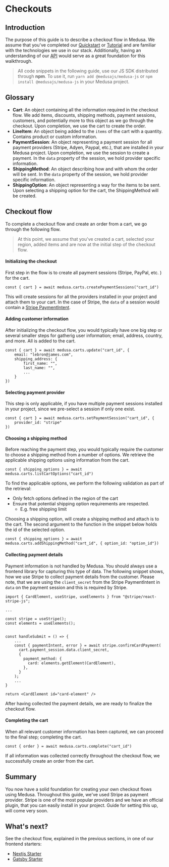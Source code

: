 # Checkouts
## Introduction
The purpose of this guide is to describe a checkout flow in Medusa. We assume that you've completed our [Quickstart](https://docs.medusa-commerce.com/quickstart/quick-start) or [Tutorial](https://docs.medusa-commerce.com/tutorial/set-up-your-development-environment) and are familiar with the technologies we use in our stack. Additionally, having an understanding of our [API](https://docs.medusa-commerce.com/api/store/auth) would serve as a great foundation for this walkthrough.
> All code snippets in the following guide, use our JS SDK distributed through **npm**. To use it, run `yarn add @medusajs/medusa-js` or `npm install @medusajs/medusa-js` in your Medusa project.
## Glossary
- **Cart**: An object containing all the information required in the checkout flow. We add items, discounts, shipping methods, payment sessions, customers, and potentially more to this object as we go through the checkout. Upon completion, we use the cart to create the order.
- **LineItem**: An object being added to the `items` of the cart with a quantity. Contains product or custom information.
- **PaymentSession**: An object representing a payment session for all payment providers (Stripe, Adyen, Paypal, etc.), that are installed in your Medusa project. Upon completion, we use the session to create a payment. In the `data` property of the session, we hold provider specific information.
- **ShippingMethod**: An object describing how and with whom the order will be sent. In the `data` property of the session, we hold provider specific information.
- **ShippingOption**: An object representing a way for the items to be sent. Upon selecting a shipping option for the cart, the ShippingMethod will be created.

## Checkout flow
To complete a checkout flow and create an order from a cart, we go through the following flow.
> At this point, we assume that you've created a cart, selected your region, added items and are now at the initial step of the checkout flow.
#### Initializing the checkout
First step in the flow is to create all payment sessions (Stripe, PayPal, etc. ) for the cart.
```javascript=
const { cart } = await medusa.carts.createPaymentSessions("cart_id")
```
This will create sessions for all the providers installed in your project and attach them to your cart. In the case of Stripe, the `data` of a session would contain a [Stripe PaymentIntent](https://stripe.com/docs/api/payment_intents). 
#### Adding customer information
After initializing the checkout flow, you would typically have one big step or several smaller steps for gatherig user information; email, address, country, and more. All is added to the cart.
```javascript=
const { cart } = await medusa.carts.update("cart_id", {
    email: "lebron@james.com",
    shipping_address: {
        first_name: "",
        last_name: "",
        ...
    }
})
```

#### Selecting payment provider
This step is only applicable, if you have multiple payment sessions installed in your project, since we pre-select a session if only one exist.
```javascript=
const { cart } = await medusa.carts.setPaymentSession("cart_id", {
    provider_id: "stripe"
})
```

#### Choosing a shipping method
Before reaching the payment step, you would typically require the customer to choose a shipping method from a number of options. We retrieve the applicable shipping options using information from the cart. 
```javascript=
const { shipping_options } = await medusa.carts.listCartOptions("cart_id")
```
To find the applicable options, we perform the following validation as part of the retrieval:
- Only fetch options defined in the region of the cart
- Ensure that potential shipping option requirements are respected.
    - E.g. free shipping limit

Choosing a shipping option, will create a shipping method and attach is to the cart. The second argument to the function in the snippet below holds the id of the selected option.
```javascript=
const { shipping_options } = await medusa.carts.addShippingMethod("cart_id", { option_id: "option_id"})
```

#### Collecting payment details
Payment information is not handled by Medusa. You should always use a frontend library for capturing this type of data.
The following snippet shows, how we use Stripe to collect payment details from the customer. Please note, that we are using the `client_secret` from the Stripe PaymentIntent in `data` on the payment session and this is required by Stripe.
```javascript=
import { CardElement, useStripe, useElements } from "@stripe/react-stripe-js";

...

const stripe = useStripe();
const elements = useElements();


const handleSubmit = () => {
    ...
    const { paymentIntent, error } = await stripe.confirmCardPayment(
      cart.payment_session.data.client_secret,
      {
        payment_method: {
          card: elements.getElement(CardElement),
        },
      }
    );
    ...
}

return <CardElement id="card-element" />
```
After having collected the payment details, we are ready to finalize the checkout flow.

#### Completing the cart
When all relevant customer information has been captured, we can proceed to the final step; completing the cart. 
```javascript=
const { order } = await medusa.carts.complete("cart_id")
```
If all information was collected correctly throughout the checkout flow, we successfully create an order from the cart.
## Summary
You now have a solid foundation for creating your own checkout flows using Medusa. Throughout this guide, we've used Stripe as payment provider. Stripe is one of the most popular providers and we have an official plugin, that you can easily install in your project. Guide for setting this up, will come very soon.

## What's next?
See the checkout flow, explained in the previous sections, in one of our frontend starters:
- [Nextjs Starter](https://github.com/medusajs/nextjs-starter-medusa)
- [Gatsby Starter](https://github.com/medusajs/gatsby-starter-medusa)


